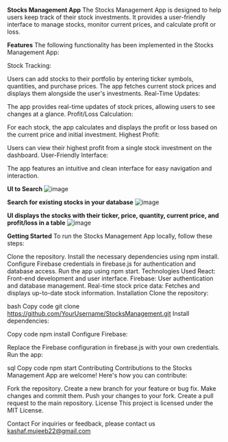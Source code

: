 **Stocks Management App**
The Stocks Management App is designed to help users keep track of their stock investments. It provides a user-friendly interface to manage stocks, monitor current prices, and calculate profit or loss.

**Features**
The following functionality has been implemented in the Stocks Management App:

Stock Tracking:

Users can add stocks to their portfolio by entering ticker symbols, quantities, and purchase prices.
The app fetches current stock prices and displays them alongside the user's investments.
Real-Time Updates:

The app provides real-time updates of stock prices, allowing users to see changes at a glance.
Profit/Loss Calculation:

For each stock, the app calculates and displays the profit or loss based on the current price and initial investment.
Highest Profit:

Users can view their highest profit from a single stock investment on the dashboard.
User-Friendly Interface:

The app features an intuitive and clean interface for easy navigation and interaction.


**UI to Search**
![image](https://github.com/Kashaf22/ManageStocks/assets/89542741/86ddb939-1179-4679-bc84-88b34751faa9)

**Search for existing stocks in your database**
![image](https://github.com/Kashaf22/ManageStocks/assets/89542741/5f40a7bd-ac9b-4f34-9eda-770978b0ec36)

**UI displays the stocks with their ticker, price, quantity, current price, and profit/loss in a table**
![image](https://github.com/Kashaf22/ManageStocks/assets/89542741/07738c58-df04-47dd-8b74-ee49aa1d32b6)


**Getting Started**
To run the Stocks Management App locally, follow these steps:

Clone the repository.
Install the necessary dependencies using npm install.
Configure Firebase credentials in firebase.js for authentication and database access.
Run the app using npm start.
Technologies Used
React: Front-end development and user interface.
Firebase: User authentication and database management.
Real-time stock price data: Fetches and displays up-to-date stock information.
Installation
Clone the repository:

bash
Copy code
git clone https://github.com/YourUsername/StocksManagement.git
Install dependencies:

Copy code
npm install
Configure Firebase:

Replace the Firebase configuration in firebase.js with your own credentials.
Run the app:

sql
Copy code
npm start
Contributing
Contributions to the Stocks Management App are welcome! Here's how you can contribute:

Fork the repository.
Create a new branch for your feature or bug fix.
Make changes and commit them.
Push your changes to your fork.
Create a pull request to the main repository.
License
This project is licensed under the MIT License.

Contact
For inquiries or feedback, please contact us kashaf.mujeeb22@gmail.com




